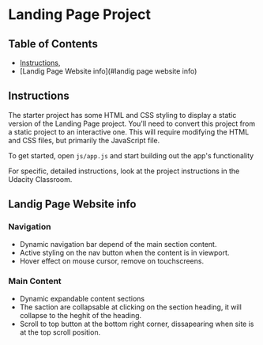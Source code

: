 # Landing Page Project

## Table of Contents

* [Instructions](#instructions),
* [Landig Page Website info](#landig page website info)

## Instructions

The starter project has some HTML and CSS styling to display a static version of the Landing Page project. You'll need to convert this project from a static project to an interactive one. This will require modifying the HTML and CSS files, but primarily the JavaScript file.

To get started, open `js/app.js` and start building out the app's functionality

For specific, detailed instructions, look at the project instructions in the Udacity Classroom.

## Landig Page Website info

### Navigation

  * Dynamic navigation bar depend of the main section content.
  * Active styling on the nav button when the content is in viewport.
  * Hover effect on mouse cursor, remove on touchscreens.

### Main Content

  * Dynamic expandable content sections
  * The saction are collapsable at clicking on the section heading, it will collapse to the heghit of the heading.
  * Scroll to top button at the bottom right corner, dissapearing when site is at the top scroll position.
